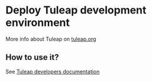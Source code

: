 Deploy Tuleap development environment
=====================================

More info about Tuleap on [tuleap.org](https://www.tuleap.org)

How to use it?
---------------

See [Tuleap developers documentation](https://docs.tuleap.org/developer-guide/quick-start.html)

